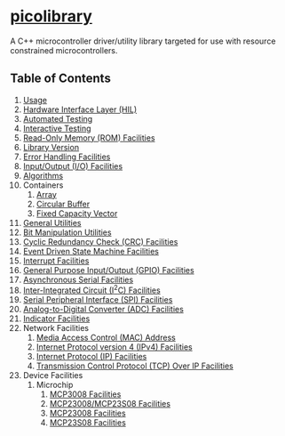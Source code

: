 # [picolibrary](https://github.com/apcountryman/picolibrary)
A C++ microcontroller driver/utility library targeted for use with resource constrained
microcontrollers.

## Table of Contents
1. [Usage](usage.md)
1. [Hardware Interface Layer (HIL)](hil.md)
1. [Automated Testing](testing-automated.md)
1. [Interactive Testing](testing-interactive.md)
1. [Read-Only Memory (ROM) Facilities](rom.md)
1. [Library Version](library_version.md)
1. [Error Handling Facilities](error_handling.md)
1. [Input/Output (I/O) Facilities](io.md)
1. [Algorithms](algorithms.md)
1. Containers
    1. [Array](containers/array.md)
    1. [Circular Buffer](containers/circular_buffer.md)
    1. [Fixed Capacity Vector](containers/fixed_capacity_vector.md)
1. [General Utilities](general_utilities.md)
1. [Bit Manipulation Utilities](bit_manipulation_utilities.md)
1. [Cyclic Redundancy Check (CRC) Facilities](crc.md)
1. [Event Driven State Machine Facilities](event_driven_state_machine.md)
1. [Interrupt Facilities](interrupt.md)
1. [General Purpose Input/Output (GPIO) Facilities](gpio.md)
1. [Asynchronous Serial Facilities](asynchronous_serial.md)
1. [Inter-Integrated Circuit (I<sup>2</sup>C) Facilities](i2c.md)
1. [Serial Peripheral Interface (SPI) Facilities](spi.md)
1. [Analog-to-Digital Converter (ADC) Facilities](adc.md)
1. [Indicator Facilities](indicator.md)
1. Network Facilities
    1. [Media Access Control (MAC) Address](network/mac_address.md)
    1. [Internet Protocol version 4 (IPv4) Facilities](network/ipv4.md)
    1. [Internet Protocol (IP) Facilities](network/ip.md)
    1. [Transmission Control Protocol (TCP) Over IP Facilities](network/tcp_over_ip.md)
1. Device Facilities
    1. Microchip
        1. [MCP3008 Facilities](device/microchip/mcp3008.md)
        1. [MCP23008/MCP23S08 Facilities](device/microchip/mcp23x08.md)
        1. [MCP23008 Facilities](device/microchip/mcp23008.md)
        1. [MCP23S08 Facilities](device/microchip/mcp23s08.md)
